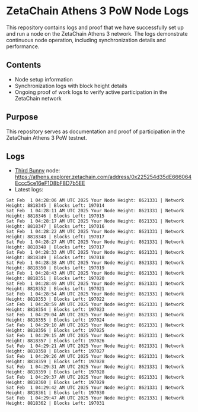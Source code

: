 # ZetaChain Athens 3 PoW Node Logs
This repository contains logs and proof that we have successfully set up and run a node on the ZetaChain Athens 3 network. The logs demonstrate continuous node operation, including synchronization details and performance.

## Contents
- Node setup information
- Synchronization logs with block height details
- Ongoing proof of work logs to verify active participation in the ZetaChain network

## Purpose
This repository serves as documentation and proof of participation in the ZetaChain Athens 3 PoW testnet.

## Logs

- [Third Bunny](https://thirdbunny.xyz/) node: https://athens.explorer.zetachain.com/address/0x225254d35dE666064Eccc5ce16eF1D8bF8D7b5EE
- Latest logs:
```
Sat Feb  1 04:28:06 AM UTC 2025 Your Node Height: 8621331 | Network Height: 8818345 | Blocks Left: 197014
Sat Feb  1 04:28:11 AM UTC 2025 Your Node Height: 8621331 | Network Height: 8818346 | Blocks Left: 197015
Sat Feb  1 04:28:17 AM UTC 2025 Your Node Height: 8621331 | Network Height: 8818347 | Blocks Left: 197016
Sat Feb  1 04:28:22 AM UTC 2025 Your Node Height: 8621331 | Network Height: 8818348 | Blocks Left: 197017
Sat Feb  1 04:28:27 AM UTC 2025 Your Node Height: 8621331 | Network Height: 8818348 | Blocks Left: 197017
Sat Feb  1 04:28:33 AM UTC 2025 Your Node Height: 8621331 | Network Height: 8818349 | Blocks Left: 197018
Sat Feb  1 04:28:38 AM UTC 2025 Your Node Height: 8621331 | Network Height: 8818350 | Blocks Left: 197019
Sat Feb  1 04:28:43 AM UTC 2025 Your Node Height: 8621331 | Network Height: 8818351 | Blocks Left: 197020
Sat Feb  1 04:28:49 AM UTC 2025 Your Node Height: 8621331 | Network Height: 8818352 | Blocks Left: 197021
Sat Feb  1 04:28:54 AM UTC 2025 Your Node Height: 8621331 | Network Height: 8818353 | Blocks Left: 197022
Sat Feb  1 04:28:59 AM UTC 2025 Your Node Height: 8621331 | Network Height: 8818354 | Blocks Left: 197023
Sat Feb  1 04:29:04 AM UTC 2025 Your Node Height: 8621331 | Network Height: 8818355 | Blocks Left: 197024
Sat Feb  1 04:29:10 AM UTC 2025 Your Node Height: 8621331 | Network Height: 8818356 | Blocks Left: 197025
Sat Feb  1 04:29:15 AM UTC 2025 Your Node Height: 8621331 | Network Height: 8818357 | Blocks Left: 197026
Sat Feb  1 04:29:21 AM UTC 2025 Your Node Height: 8621331 | Network Height: 8818358 | Blocks Left: 197027
Sat Feb  1 04:29:26 AM UTC 2025 Your Node Height: 8621331 | Network Height: 8818359 | Blocks Left: 197028
Sat Feb  1 04:29:31 AM UTC 2025 Your Node Height: 8621331 | Network Height: 8818359 | Blocks Left: 197028
Sat Feb  1 04:29:37 AM UTC 2025 Your Node Height: 8621331 | Network Height: 8818360 | Blocks Left: 197029
Sat Feb  1 04:29:42 AM UTC 2025 Your Node Height: 8621331 | Network Height: 8818361 | Blocks Left: 197030
Sat Feb  1 04:29:47 AM UTC 2025 Your Node Height: 8621331 | Network Height: 8818362 | Blocks Left: 197031
```
